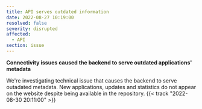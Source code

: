 ```yaml
---
title: API serves outdated information
date: 2022-08-27 10:19:00
resolved: false
severity: disrupted
affected:
  - API
section: issue
---
```


**Connectivity issues caused the backend to serve outdated applications' metadata**

We're investigating technical issue that causes the backend to serve outadated
metadata. New applications, updates and statistics do not appear on the
website despite being available in the repository. {{< track "2022-08-30 20:11:00" >}}
